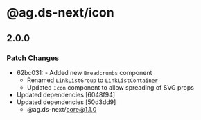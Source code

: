 # @ag.ds-next/icon

## 2.0.0
### Patch Changes

- 62bc031: - Added new `Breadcrumbs` component
  - Renamed `LinkListGroup` to `LinkListContainer`
  - Updated `Icon` component to allow spreading of SVG props
- Updated dependencies [6048f94]
- Updated dependencies [50d3dd9]
  - @ag.ds-next/core@1.1.0
